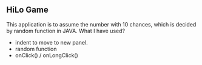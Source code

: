 ## HiLo Game

This application is to assume the number with 10 chances, which is decided by random function in JAVA.
What I have used?
- indent to move to new panel.
- random function
- onClick() / onLongClick()
